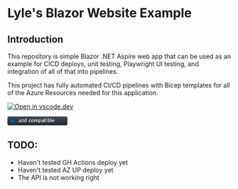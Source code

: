 # Lyle's Blazor Website Example

## Introduction

This repository is simple Blazor .NET Aspire web app that can be used as an example for CICD deploys, unit testing, Playwright UI testing, and integration of all of that into pipelines.

This project has fully automated CI/CD pipelines with Bicep templates for all of the Azure Resources needed for this application.

[![Open in vscode.dev](https://img.shields.io/badge/Open%20in-vscode.dev-blue)][1]

[1]: https://vscode.dev/github/lluppesms/aspireapp.blazor.net8.web/

[![azd Compatible](/Docs/images/AZD_Compatible.png)](/.azure/readme.md)

## TODO:

- Haven't tested GH Actions deploy yet
- Haven't tested AZ UP deploy yet
- The API is not working right
